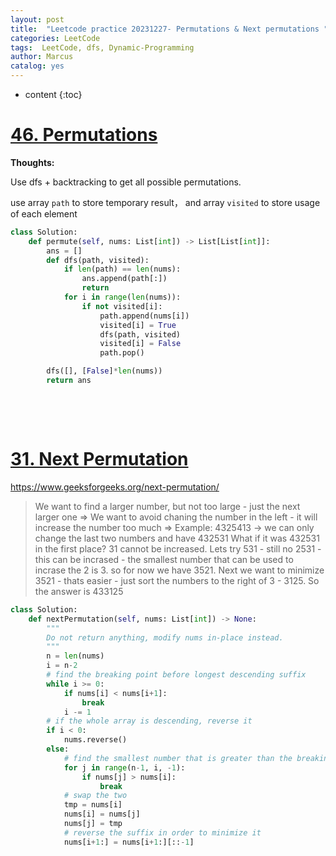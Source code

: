 ```yaml
---
layout: post
title:  "Leetcode practice 20231227- Permutations & Next permutations "
categories: LeetCode
tags:  LeetCode, dfs, Dynamic-Programming
author: Marcus
catalog: yes
---
```


* content
{:toc}

# [46. Permutations](https://leetcode.com/problems/permutations/)

**Thoughts:**

Use dfs + backtracking to get all possible permutations.

use array `path` to store temporary result， and array `visited` to store usage of each element

```python
class Solution:
    def permute(self, nums: List[int]) -> List[List[int]]:
        ans = []
        def dfs(path, visited):
            if len(path) == len(nums):
                ans.append(path[:])
                return
            for i in range(len(nums)):
                if not visited[i]:
                    path.append(nums[i])
                    visited[i] = True
                    dfs(path, visited)
                    visited[i] = False
                    path.pop()

        dfs([], [False]*len(nums))
        return ans
```

&nbsp;

&nbsp;



# [31. Next Permutation](https://leetcode.com/problems/next-permutation/)

https://www.geeksforgeeks.org/next-permutation/

> We want to find a larger number, but not too large - just the next larger one =>
> We want to avoid chaning the number in the left - it will increase the number too much =>
> Example: 4325413 -> we can only change the last two numbers and have 432531
> What if it was 432531 in the first place? 31 cannot be increased.
> Lets try 531 - still no
> 2531 - this can be incrased - the smallest number that can be used to incrase the 2 is 3. so for now we have 3521.
> Next we want to minimize 3521 - thats easier - just sort the numbers to the right of 3 - 3125. So the answer is 433125


```python
class Solution:
    def nextPermutation(self, nums: List[int]) -> None:
        """
        Do not return anything, modify nums in-place instead.
        """
        n = len(nums)
        i = n-2
        # find the breaking point before longest descending suffix
        while i >= 0:
            if nums[i] < nums[i+1]:
                break
            i -= 1
        # if the whole array is descending, reverse it
        if i < 0:
            nums.reverse()
        else:
            # find the smallest number that is greater than the breaking point number (to replace it)
            for j in range(n-1, i, -1):
                if nums[j] > nums[i]:
                    break
            # swap the two
            tmp = nums[i]
            nums[i] = nums[j]
            nums[j] = tmp
            # reverse the suffix in order to minimize it
            nums[i+1:] = nums[i+1:][::-1]

```

